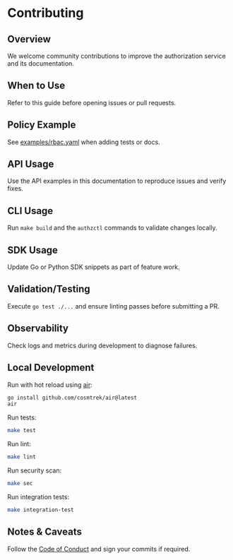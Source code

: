 # Contributing

## Overview
We welcome community contributions to improve the authorization service and its documentation.

## When to Use
Refer to this guide before opening issues or pull requests.

## Policy Example
See [examples/rbac.yaml](../examples/rbac.yaml) when adding tests or docs.

## API Usage
Use the API examples in this documentation to reproduce issues and verify fixes.

## CLI Usage
Run `make build` and the `authzctl` commands to validate changes locally.

## SDK Usage
Update Go or Python SDK snippets as part of feature work.

## Validation/Testing
Execute `go test ./...` and ensure linting passes before submitting a PR.

## Observability
Check logs and metrics during development to diagnose failures.

## Local Development

Run with hot reload using [air](https://github.com/cosmtrek/air):

```sh
go install github.com/cosmtrek/air@latest
air
```

Run tests:

```sh
make test
```

Run lint:

```sh
make lint
```

Run security scan:

```sh
make sec
```

Run integration tests:

```sh
make integration-test
```

## Notes & Caveats
Follow the [Code of Conduct](../CODE_OF_CONDUCT.md) and sign your commits if required.
